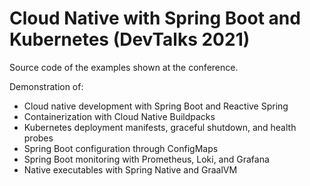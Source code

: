 # Cloud Native with Spring Boot and Kubernetes (DevTalks 2021)

Source code of the examples shown at the conference.

Demonstration of:

- Cloud native development with Spring Boot and Reactive Spring
- Containerization with Cloud Native Buildpacks
- Kubernetes deployment manifests, graceful shutdown, and health probes
- Spring Boot configuration through ConfigMaps
- Spring Boot monitoring with Prometheus, Loki, and Grafana
- Native executables with Spring Native and GraalVM
